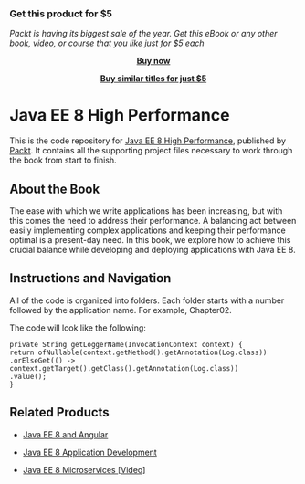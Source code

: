
### Get this product for $5

<i>Packt is having its biggest sale of the year. Get this eBook or any other book, video, or course that you like just for $5 each</i>


<b><p align='center'>[Buy now](https://packt.link/9781788473613)</p></b>


<b><p align='center'>[Buy similar titles for just $5](https://subscription.packtpub.com/search)</p></b>


# Java EE 8 High Performance
This is the code repository for [Java EE 8 High Performance](https://www.packtpub.com/application-development/java-ee-8-high-performance?utm_source=github&utm_medium=repository&utm_campaign=9781788473064), published by [Packt](https://www.packtpub.com/?utm_source=github). It contains all the supporting project files necessary to work through the book from start to finish.
## About the Book
The ease with which we write applications has been increasing, but with this comes the need to address their performance. A balancing act between easily implementing complex applications and keeping their performance optimal is a present-day need. In this book, we explore how to achieve this crucial balance while developing and deploying applications with Java EE 8.


## Instructions and Navigation
All of the code is organized into folders. Each folder starts with a number followed by the application name. For example, Chapter02.



The code will look like the following:
```
private String getLoggerName(InvocationContext context) {
return ofNullable(context.getMethod().getAnnotation(Log.class))
.orElseGet(() ->
context.getTarget().getClass().getAnnotation(Log.class))
.value();
}
```



## Related Products
* [Java EE 8 and Angular](https://www.packtpub.com/application-development/java-ee-8-and-angular?utm_source=github&utm_medium=repository&utm_campaign=9781788291200)

* [Java EE 8 Application Development](https://www.packtpub.com/application-development/java-ee-8-application-development?utm_source=github&utm_medium=repository&utm_campaign=9781788293679)

* [Java EE 8 Microservices [Video]](https://www.packtpub.com/application-development/java-ee-8-microservices-video?utm_source=github&utm_medium=repository&utm_campaign=9781788470377)

